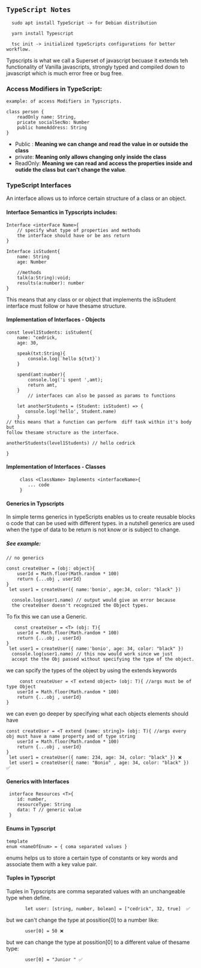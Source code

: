## `TypeScript Notes`
      sudo apt install TypeScript -> for Debian distribution

      yarn install Typescript
      
      tsc init -> initialized typeScripts configurations for better workflow.

Typscripts is what we call a Superset of javascript becuase it extends teh functionality of Vanilla javascripts, strongly typed and compiled down to javascript which is much error free or bug free.

### Access Modifiers in TypeScript:

    example: of access Modifiers in Typscripts.

    class person {
        readOnly name: String,
        pricate socialSecNo: Number
        public homeAddress: String
    }

- Public : **Meaning we can change and read the value in or outside the class**
- private: **Meaning only allows changing only inside the class**
- ReadOnly: **Meaning we can read and access the properties inside and outide the class but can't change the value**.

### TypeScript Interfaces

An interface allows us to inforce certain structure of a class or an object.

#### Interface Semantics in Typscripts includes:

    Interface <interFace Name>{
        // specify what type of properties and methods
        the interface should have or be ans return
    }

    Interface isStudent{
        name: String
        age: Number

        //methods
        talk(a:String):void;
        results(a:number): number
    }

This means that any class or or object that implements the isStudent interface must follow or have thesame structure.

#### Implementation of Interfaces - Objects

    const level1Students: isStudent{
        name: "cedrick,
        age: 30,

        speak(txt:String){
            console.log(`hello ${txt}`)
        }

        spend(amt:number){
            console.log('i spent ',amt);
            return amt,
        }
            // interfaces can also be passed as params to functions

        let anotherStudents = (Student: isStudent) => {
           console.log('hello', Student.name)
        }
    // this means that a function can perform  diff task within it's body but
    follow thesame structure as the interface.

    anotherStudents(level1Students) // hello cedrick

    }

#### Implementation of Interfaces - Classes

         class <ClassName> Implements <interfaceName>{
            ... code
         }

#### Generics in Typscripts

In simple terms generics in typeScripts enables us to create reusable blocks o code that can be used with different types. in a nutshell generics are used when the type of data to be return is not know or is subject to change.

##### See example:

    // no generics

    const createUser = (obj: object){
        userId = Math.floor(Math.random * 100)
        return {...obj , userId}
    }
     let user1 = createUser({ name:'bonio', age:34, color: "black" })

      console.log(user1.name) // output would give an error because 
      the createUser doesn't recognized the Object types.
To fix this we can use a Generic.    

       const createUser = <T> (obj: T){
        userId = Math.floor(Math.random * 100)
        return {...obj , userId}
    }
     let user1 = createUser({ name:'bonio', age: 34, color: "black" })
      console.log(user1.name) // this now would work since we just 
      accept the the Obj passed without specifying the type of the object.
we can spcify the types of the object by using the extends keywords

         const createUser = <T extend object> (obj: T){ //args must be of type Object
        userId = Math.floor(Math.random * 100)
        return {...obj , userId}
    }
we can even go deeper by specifying what each objects elements should have

    const createUser = <T extend {name: string}> (obj: T){ //args every obj must have a name property and of type string
        userId = Math.floor(Math.random * 100)
        return {...obj , userId}
    }
     let user1 = createUser({ name: 234, age: 34, color: "black" }) ❌
     let user1 = createUser({ name: "Bonio" , age: 34, color: "black" }) ✅
#### Generics with Interfaces

     interface Resources <T>{
        id: number,
        resourceType: String
        data: T // generic value
     }
#### Enums in Typscript

    template
    enum <nameOfEnum> = { coma separated values }
enums helps us to store a certain type of constants or key words and associate them with a key value pair.

#### Tuples in Typscript
Tuples in Typscripts are comma separated values with an unchangeable type when define.

          
           let user: [string, number, bolean] = ["cedrick", 32, true]  ✅
 but we can't change the type at possition[0] to a number like:

           user[0] = 50 ❌
 but we can change the type at possition[0] to a different value of thesame type:

           user[0] = "Junior " ✅